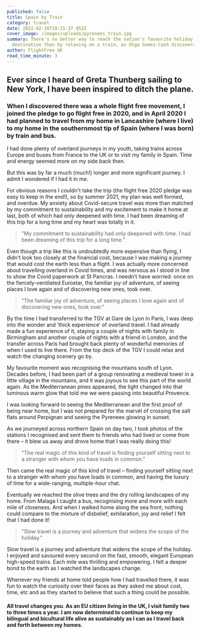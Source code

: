 ```yaml
---
published: false
title: Spain by Train
category: travel
date: 2022-02-16T19:21:37.952Z
cover_image: /images/uploads/pyrenees_train.jpg
summary: There's no better way to reach the nation's favourite holiday
  destination than by relaxing on a train, as Olga Gomez-Cash discovers.
author: FlightFree UK
read_time_minute: 3
---
```

## Ever since I heard of Greta Thunberg sailing to New York, I have been inspired to ditch the plane. 

### When I discovered there was a whole flight free movement, I joined the pledge to go flight free in 2020, and in April 2020 I had planned to travel from my home in Lancashire (where I live) to my home in the southernmost tip of Spain (where I was born) by train and bus. 

I had done plenty of overland journeys in my youth, taking trains across Europe and buses from France to the UK or to visit my family in Spain. Time and energy seemed more on my side back then. 

But this was by far a much (much!) longer and more significant journey. I admit I wondered if I had it in me.

For obvious reasons I couldn't take the trip (the flight free 2020 pledge was easy to keep in the end!), so by summer 2021, my plan was well formed, and overdue. My anxiety about Covid-secure travel was more than matched by my commitment to sustainability and my excitement to make it home at last, both of which had only deepened with time. I had been dreaming of this trip for a long time and my heart was totally in it.

> "My commitment to sustainability had only deepened with time. I had been dreaming of this trip for a long time."

Even though a trip like this is undoubtedly more expensive than flying, I didn’t look too closely at the financial cost, because I was making a journey that would cost the earth less than a flight. I was actually more concerned about travelling overland in Covid times, and was nervous as I stood in line to show the Covid paperwork at St Pancras. I needn’t have worried: once on the fiercely-ventilated Eurostar, the familiar joy of adventure, of seeing places I love again and of discovering new ones, took over.

> "The familiar joy of adventure, of seeing places I love again and of discovering new ones, took over."

By the time I had transferred to the TGV at Gare de Lyon in Paris, I was deep into the wonder and ‘thick experience’ of overland travel. I had already made a fun experience of it, staying a couple of nights with family in Birmingham and another couple of nights with a friend in London, and the transfer across Paris had brought back plenty of wonderful memories of when I used to live there. From the top deck of the TGV I could relax and watch the changing scenery go by.

My favourite moment was recognising the mountains south of Lyon. Decades before, I had been part of a group renovating a medieval tower in a little village in the mountains, and it was joyous to see this part of the world again. As the Mediterranean pines appeared, the light changed into that luminous warm glow that told me we were passing into beautiful Provence. 

I was looking forward to seeing the Mediterranean and the first proof of being near home, but I was not prepared for the marvel of crossing the salt flats around Perpignan and seeing the Pyrenees glowing in sunset.

As we journeyed across northern Spain on day two, I took photos of the stations I recognised and sent them to friends who had lived or come from there – it blew us away and drove home that I was really doing this!

> "The real magic of this kind of travel is finding yourself sitting next to a stranger with whom you have loads in common."

Then came the real magic of this kind of travel – finding yourself sitting next to a stranger with whom you have loads in common, and having the luxury of time for a wide-ranging, multiple-hour chat. 

Eventually we reached the olive trees and the dry rolling landscapes of my home. From Malaga I caught a bus, recognising more and more with each mile of closeness. And when I walked home along the sea front, nothing could compare to the mixture of disbelief, exhilaration, joy and relief I felt that I had done it!

> "Slow travel is a journey and adventure that widens the scope of the holiday."

Slow travel is a journey and adventure that widens the scope of the holiday. I enjoyed and savoured every second on the fast, smooth, elegant European high-speed trains. Each mile was thrilling and empowering. I felt a deeper bond to the earth as I watched the landscapes change. 

Whenever my friends at home told people how I had travelled there, it was fun to watch the curiosity over their faces as they asked me about cost, time, etc and as they started to believe that such a thing could be possible. 

#### All travel changes you. As an EU citizen living in the UK, I visit family two to three times a year. I am now determined to continue to keep my bilingual and bicultural life alive as sustainably as I can as I travel back and forth between my homes.